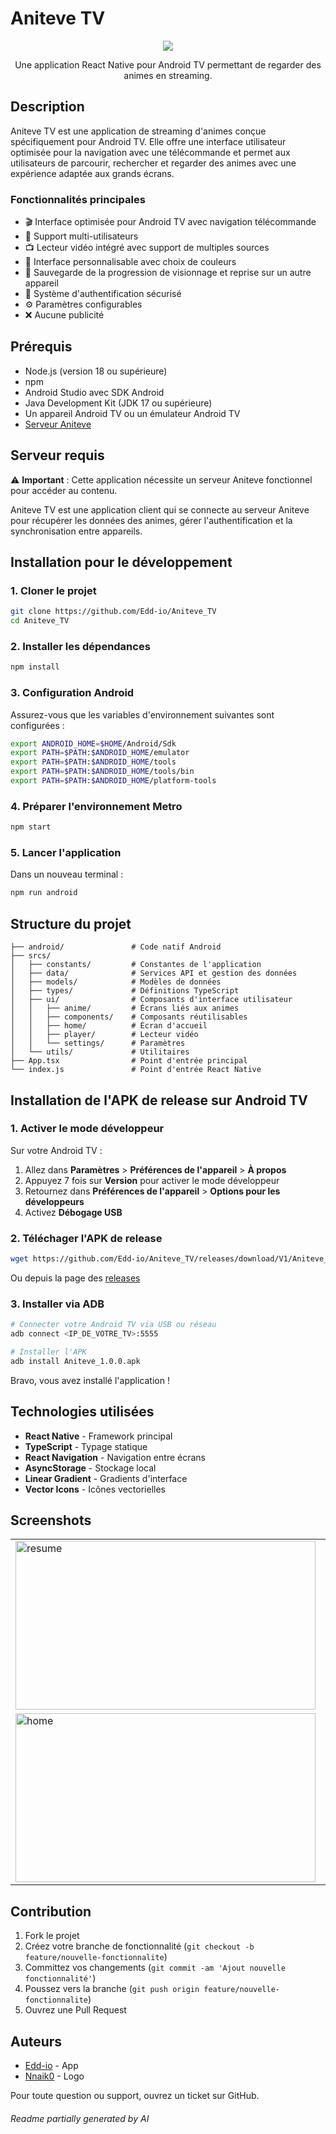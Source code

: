 # Aniteve TV

<div align="center">
  <img src="https://github.com/user-attachments/assets/e1e6e3e2-84b8-4122-b7b1-a7dd03c8ff63" />
  <p>Une application React Native pour Android TV permettant de regarder des animes en streaming.</p>
</div>


## Description

Aniteve TV est une application de streaming d'animes conçue spécifiquement pour Android TV. Elle offre une interface utilisateur optimisée pour la navigation avec une télécommande et permet aux utilisateurs de parcourir, rechercher et regarder des animes avec une expérience adaptée aux grands écrans.

### Fonctionnalités principales

- 🎬 Interface optimisée pour Android TV avec navigation télécommande
- 👥 Support multi-utilisateurs
- 📺 Lecteur vidéo intégré avec support de multiples sources
- 🎨 Interface personnalisable avec choix de couleurs
- 💾 Sauvegarde de la progression de visionnage et reprise sur un autre appareil
- 🔐 Système d'authentification sécurisé
- ⚙️ Paramètres configurables
- ❌ Aucune publicité

## Prérequis

- Node.js (version 18 ou supérieure)
- npm
- Android Studio avec SDK Android
- Java Development Kit (JDK 17 ou supérieure)
- Un appareil Android TV ou un émulateur Android TV
- [Serveur Aniteve](https://github.com/Edd-io/Aniteve)

## Serveur requis

⚠️ **Important** : Cette application nécessite un serveur Aniteve fonctionnel pour accéder au contenu.

Aniteve TV est une application client qui se connecte au serveur Aniteve pour récupérer les données des animes, gérer l'authentification et la synchronisation entre appareils.


## Installation pour le développement

### 1. Cloner le projet

```bash
git clone https://github.com/Edd-io/Aniteve_TV
cd Aniteve_TV
```

### 2. Installer les dépendances

```bash
npm install
```

### 3. Configuration Android

Assurez-vous que les variables d'environnement suivantes sont configurées :

```bash
export ANDROID_HOME=$HOME/Android/Sdk
export PATH=$PATH:$ANDROID_HOME/emulator
export PATH=$PATH:$ANDROID_HOME/tools
export PATH=$PATH:$ANDROID_HOME/tools/bin
export PATH=$PATH:$ANDROID_HOME/platform-tools
```

### 4. Préparer l'environnement Metro

```bash
npm start
```

### 5. Lancer l'application

Dans un nouveau terminal :

```bash
npm run android
```

## Structure du projet

```
├── android/               # Code natif Android
├── srcs/
│   ├── constants/         # Constantes de l'application
│   ├── data/              # Services API et gestion des données
│   ├── models/            # Modèles de données
│   ├── types/             # Définitions TypeScript
│   ├── ui/                # Composants d'interface utilisateur
│   │   ├── anime/         # Écrans liés aux animes
│   │   ├── components/    # Composants réutilisables
│   │   ├── home/          # Écran d'accueil
│   │   ├── player/        # Lecteur vidéo
│   │   └── settings/      # Paramètres
│   └── utils/             # Utilitaires
├── App.tsx                # Point d'entrée principal
└── index.js               # Point d'entrée React Native
```

## Installation de l'APK de release sur Android TV

### 1. Activer le mode développeur

Sur votre Android TV :
1. Allez dans **Paramètres** > **Préférences de l'appareil** > **À propos**
2. Appuyez 7 fois sur **Version** pour activer le mode développeur
3. Retournez dans **Préférences de l'appareil** > **Options pour les développeurs**
4. Activez **Débogage USB**

### 2. Téléchager l'APK de release

```bash
wget https://github.com/Edd-io/Aniteve_TV/releases/download/V1/Aniteve_1.0.0.apk
```

Ou depuis la page des [releases](https://github.com/Edd-io/Aniteve_TV/releases/tag/V1)

### 3. Installer via ADB

```bash
# Connecter votre Android TV via USB ou réseau
adb connect <IP_DE_VOTRE_TV>:5555

# Installer l'APK
adb install Aniteve_1.0.0.apk
```

Bravo, vous avez installé l'application !

## Technologies utilisées

- **React Native** - Framework principal
- **TypeScript** - Typage statique
- **React Navigation** - Navigation entre écrans
- **AsyncStorage** - Stockage local
- **Linear Gradient** - Gradients d'interface
- **Vector Icons** - Icônes vectorielles

## Screenshots

<div align="center">
  <table>
    <tr>
      <td>
        <img width="480" height="270" alt="resume" src="https://github.com/user-attachments/assets/39a3f37d-85af-4dd7-8e84-ea549b0219f6" />
      </td>
      <td>
        <img width="480" height="270" alt="player" src="https://github.com/user-attachments/assets/f68159cb-3814-4bbf-884a-1bc97b2c58cd" />
      </td>
    </tr>
    <tr>
      <td>
        <img width="480" height="270" alt="home" src="https://github.com/user-attachments/assets/be81f4ac-06ed-4f08-a8c0-373b602c26b2" />
      </td>
      <td>
        <img width="480" height="270" alt="anime" src="https://github.com/user-attachments/assets/090665a7-4fe4-433a-9bc4-0d62b8e1cac5" />
      </td>
    </tr>
  </table>
</div>

## Contribution

1. Fork le projet
2. Créez votre branche de fonctionnalité (`git checkout -b feature/nouvelle-fonctionnalite`)
3. Committez vos changements (`git commit -am 'Ajout nouvelle fonctionnalité'`)
4. Poussez vers la branche (`git push origin feature/nouvelle-fonctionnalite`)
5. Ouvrez une Pull Request

## Auteurs
- [Edd-io](https://github.com/Edd-io) - App
- [Nnaik0](https://github.com/Nnaik0) - Logo 

Pour toute question ou support, ouvrez un ticket sur GitHub.

###### Readme partially generated by AI
